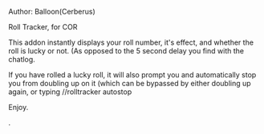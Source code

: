 Author: Balloon(Cerberus)Roll Tracker, for CORThis addon instantly displays your roll number, it's effect, and whether the roll is lucky or not. (As opposed to the 5 second delay you find with the chatlog. If you have rolled a lucky roll, it will also prompt you and automatically stop you from doubling up on it (which can be bypassed by either doubling up again, or typing //rolltracker autostopEnjoy..
